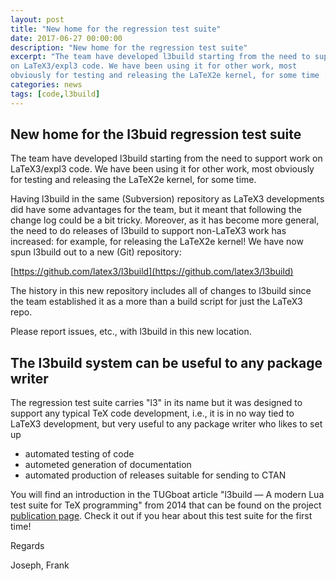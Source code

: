 ```yaml
---
layout: post
title: "New home for the regression test suite"
date: 2017-06-27 00:00:00
description: "New home for the regression test suite"
excerpt: "The team have developed l3build starting from the need to support work
on LaTeX3/expl3 code. We have been using it for other work, most
obviously for testing and releasing the LaTeX2e kernel, for some time ..."
categories: news
tags: [code,l3build]
---
```


## New home for the l3buid regression test suite

The team have developed l3build starting from the need to support work
on LaTeX3/expl3 code. We have been using it for other work, most
obviously for testing and releasing the LaTeX2e kernel, for some time.

Having l3build in the same (Subversion) repository as LaTeX3
developments did have some advantages for the team, but it meant that
following the change log could be a bit tricky. Moreover, as it has
become more general, the need to do releases of l3build to support
non-LaTeX3 work has increased: for example, for releasing the LaTeX2e
kernel! We have now spun l3build out to a new (Git) repository:

[https://github.com/latex3/l3build](https://github.com/latex3/l3build)

The history in this new repository includes all of changes to l3build
since the team established it as a more than a build script for just the
LaTeX3 repo.

Please report issues, etc., with l3build in this new location.


## The l3build system can be useful to any package writer

The regression test suite carries "l3" in its name but it was designed
to support any typical TeX code development, i.e., it is in no way
tied to LaTeX3 development, but very useful to any package writer who
likes to set up

 - automated testing of code
 - autometed generation of documentation
 - automated production of releases suitable for sending to CTAN

You will find an introduction in the TUGboat article "l3build — A
modern Lua test suite for TeX programming" from 2014 that can be found
on the project [publication page]({{site.baseurl}}/publications/).
Check it out if you hear about this test suite for the first time!

Regards

Joseph, Frank